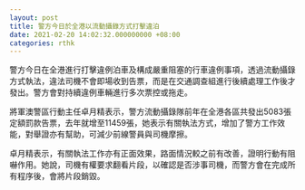 ```yaml
---
layout: post
title: 警方今日於全港以流動攝錄方式打擊違泊
date: 2021-02-20 14:02:32.000000000 +08:00
categories: rthk
---
```


警方今日在全港進行打擊違例泊車及構成嚴重阻塞的行車違例事項，透過流動攝錄方式執法，違法司機不會即場收到告票，而是在交通調查組進行後續處理工作後才發出。警方會對持續違例車輛進行多次票控或拖走。

將軍澳警區行動主任卓月精表示，警方流動攝錄隊前年在全港各區共發出5083張定額罰款告票，去年就增至11459張，她表示有關執法方式，增加了警方工作效能，對舉證亦有幫助，可減少前線警員與司機摩擦。

卓月精表示，有關執法工作亦有正面效果，路面情況較之前有改善，證明行動有阻嚇作用。她說，司機有權要求翻看片段，以確認是否涉事司機，而警方會在完成所有程序後，會將片段銷毀。
